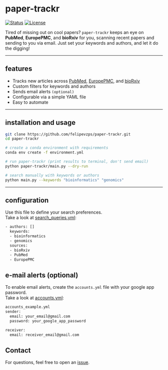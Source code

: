 # paper-trackr
[![Status](https://img.shields.io/badge/status-active-success.svg)]() [![License](https://img.shields.io/badge/license-MIT-blue.svg)](LICENSE)

Tired of missing out on cool papers? `paper-trackr` keeps an eye on **PubMed**, **EuropePMC**, and **bioRxiv** for you, scanning recent papers and sending to you via email. Just set your keywords and authors, and let it do the digging!

---

## features

- Tracks new articles across [PubMed](https://pubmed.ncbi.nlm.nih.gov/), [EuropePMC](https://europepmc.org/), and [bioRxiv](https://www.biorxiv.org/)
- Custom filters for keywords and authors
- Sends email alerts `(optional)`
- Configurable via a simple YAML file
- Easy to automate

---

## installation and usage

```bash
git clone https://github.com/felipevzps/paper-trackr.git
cd paper-trackr

# create a conda environment with requirements
conda env create -f environment.yml

# run paper-trackr (print results to terminal, don't send email)
python paper-trackr/main.py --dry-run

# search manually with keywords or authors
python main.py --keywords "bioinformatics" "genomics"
```

---

## configuration

Use this file to define your search preferences.  
Take a look at [search_queries.yml](https://github.com/felipevzps/paper-trackr/blob/main/paper-trackr/config/search_queries.yml):

```bash
- authors: []
  keywords:
  - bioinformatics
  - genomics
  sources:
  - bioRxiv
  - PubMed
  - EuropePMC
```

## e-mail alerts (optional)

To enable email alerts, create the `accounts.yml` file with your google app password.  
Take a look at [accounts.yml](https://github.com/felipevzps/paper-trackr/blob/main/paper-trackr/config/accounts.yml):

```bash
accounts_example.yml
sender:
  email: your_email@gmail.com
  password: your_google_app_password

receiver:
  email: receiver_email@gmail.com
```

## Contact 

For questions, feel free to open an [issue](https://github.com/felipevzps/paper-trackr/issues).
